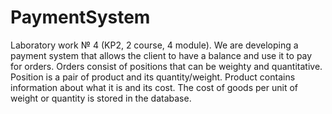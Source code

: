 # PaymentSystem
Laboratory work № 4 (KP2, 2 course, 4 module). 
We are developing a payment system that allows the client to have a balance and use it to pay for orders. 
Orders consist of positions that can be weighty and quantitative. 
Position is a pair of product and its quantity/weight. 
Product contains information about what it is and its cost. The cost of goods per unit of weight or quantity is stored in the database.

